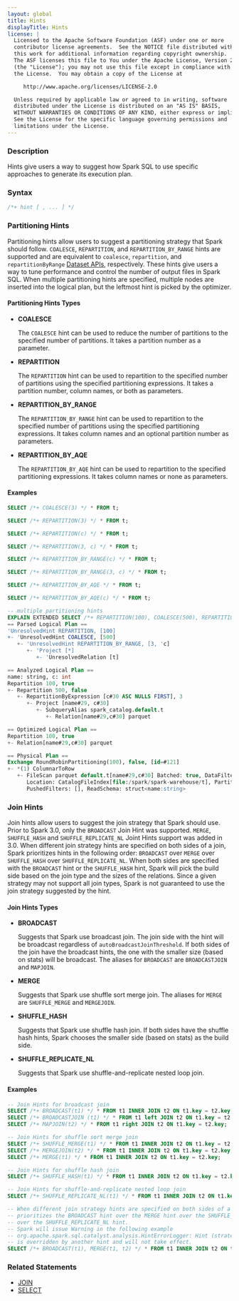 ```yaml
---
layout: global
title: Hints
displayTitle: Hints
license: |
  Licensed to the Apache Software Foundation (ASF) under one or more
  contributor license agreements.  See the NOTICE file distributed with
  this work for additional information regarding copyright ownership.
  The ASF licenses this file to You under the Apache License, Version 2.0
  (the "License"); you may not use this file except in compliance with
  the License.  You may obtain a copy of the License at

     http://www.apache.org/licenses/LICENSE-2.0

  Unless required by applicable law or agreed to in writing, software
  distributed under the License is distributed on an "AS IS" BASIS,
  WITHOUT WARRANTIES OR CONDITIONS OF ANY KIND, either express or implied.
  See the License for the specific language governing permissions and
  limitations under the License.
---
```


### Description

Hints give users a way to suggest how Spark SQL to use specific approaches to generate its execution plan.

### Syntax

```sql
/*+ hint [ , ... ] */
```

### Partitioning Hints

Partitioning hints allow users to suggest a partitioning strategy that Spark should follow. `COALESCE`, `REPARTITION`,
and `REPARTITION_BY_RANGE` hints are supported and are equivalent to `coalesce`, `repartition`, and
`repartitionByRange` [Dataset APIs](api/scala/org/apache/spark/sql/Dataset.html), respectively. These hints give users
a way to tune performance and control the number of output files in Spark SQL. When multiple partitioning hints are
specified, multiple nodes are inserted into the logical plan, but the leftmost hint is picked by the optimizer.

#### Partitioning Hints Types

* **COALESCE**

  The `COALESCE` hint can be used to reduce the number of partitions to the specified number of partitions. It takes a partition number as a parameter.

* **REPARTITION**

  The `REPARTITION` hint can be used to repartition to the specified number of partitions using the specified partitioning expressions. It takes a partition number, column names, or both as parameters.

* **REPARTITION_BY_RANGE**

  The `REPARTITION_BY_RANGE` hint can be used to repartition to the specified number of partitions using the specified partitioning expressions. It takes column names and an optional partition number as parameters.

* **REPARTITION_BY_AQE**

  The `REPARTITION_BY_AQE` hint can be used to repartition to the specified partitioning expressions. It takes column names or none as parameters.

#### Examples

```sql
SELECT /*+ COALESCE(3) */ * FROM t;

SELECT /*+ REPARTITION(3) */ * FROM t;

SELECT /*+ REPARTITION(c) */ * FROM t;

SELECT /*+ REPARTITION(3, c) */ * FROM t;

SELECT /*+ REPARTITION_BY_RANGE(c) */ * FROM t;

SELECT /*+ REPARTITION_BY_RANGE(3, c) */ * FROM t;

SELECT /*+ REPARTITION_BY_AQE */ * FROM t;

SELECT /*+ REPARTITION_BY_AQE(c) */ * FROM t;

-- multiple partitioning hints
EXPLAIN EXTENDED SELECT /*+ REPARTITION(100), COALESCE(500), REPARTITION_BY_RANGE(3, c) */ * FROM t;
== Parsed Logical Plan ==
'UnresolvedHint REPARTITION, [100]
+- 'UnresolvedHint COALESCE, [500]
   +- 'UnresolvedHint REPARTITION_BY_RANGE, [3, 'c]
      +- 'Project [*]
         +- 'UnresolvedRelation [t]

== Analyzed Logical Plan ==
name: string, c: int
Repartition 100, true
+- Repartition 500, false
   +- RepartitionByExpression [c#30 ASC NULLS FIRST], 3
      +- Project [name#29, c#30]
         +- SubqueryAlias spark_catalog.default.t
            +- Relation[name#29,c#30] parquet

== Optimized Logical Plan ==
Repartition 100, true
+- Relation[name#29,c#30] parquet

== Physical Plan ==
Exchange RoundRobinPartitioning(100), false, [id=#121]
+- *(1) ColumnarToRow
   +- FileScan parquet default.t[name#29,c#30] Batched: true, DataFilters: [], Format: Parquet,
      Location: CatalogFileIndex[file:/spark/spark-warehouse/t], PartitionFilters: [],
      PushedFilters: [], ReadSchema: struct<name:string>
```

### Join Hints

Join hints allow users to suggest the join strategy that Spark should use. Prior to Spark 3.0, only the `BROADCAST` Join Hint was supported. `MERGE`, `SHUFFLE_HASH` and `SHUFFLE_REPLICATE_NL` Joint Hints support was added in 3.0. When different join strategy hints are specified on both sides of a join, Spark prioritizes hints in the following order: `BROADCAST` over `MERGE` over `SHUFFLE_HASH` over `SHUFFLE_REPLICATE_NL`. When both sides are specified with the `BROADCAST` hint or the `SHUFFLE_HASH` hint, Spark will pick the build side based on the join type and the sizes of the relations. Since a given strategy may not support all join types, Spark is not guaranteed to use the join strategy suggested by the hint.

#### Join Hints Types

* **BROADCAST**

    Suggests that Spark use broadcast join. The join side with the hint will be broadcast regardless of `autoBroadcastJoinThreshold`. If both sides of the join have the broadcast hints, the one with the smaller size (based on stats) will be broadcast. The aliases for `BROADCAST` are `BROADCASTJOIN` and `MAPJOIN`.

* **MERGE**

    Suggests that Spark use shuffle sort merge join. The aliases for `MERGE` are `SHUFFLE_MERGE` and `MERGEJOIN`.

* **SHUFFLE_HASH**

    Suggests that Spark use shuffle hash join. If both sides have the shuffle hash hints, Spark chooses the smaller side (based on stats) as the build side.

* **SHUFFLE_REPLICATE_NL**

    Suggests that Spark use shuffle-and-replicate nested loop join.

#### Examples

```sql
-- Join Hints for broadcast join
SELECT /*+ BROADCAST(t1) */ * FROM t1 INNER JOIN t2 ON t1.key = t2.key;
SELECT /*+ BROADCASTJOIN (t1) */ * FROM t1 left JOIN t2 ON t1.key = t2.key;
SELECT /*+ MAPJOIN(t2) */ * FROM t1 right JOIN t2 ON t1.key = t2.key;

-- Join Hints for shuffle sort merge join
SELECT /*+ SHUFFLE_MERGE(t1) */ * FROM t1 INNER JOIN t2 ON t1.key = t2.key;
SELECT /*+ MERGEJOIN(t2) */ * FROM t1 INNER JOIN t2 ON t1.key = t2.key;
SELECT /*+ MERGE(t1) */ * FROM t1 INNER JOIN t2 ON t1.key = t2.key;

-- Join Hints for shuffle hash join
SELECT /*+ SHUFFLE_HASH(t1) */ * FROM t1 INNER JOIN t2 ON t1.key = t2.key;

-- Join Hints for shuffle-and-replicate nested loop join
SELECT /*+ SHUFFLE_REPLICATE_NL(t1) */ * FROM t1 INNER JOIN t2 ON t1.key = t2.key;

-- When different join strategy hints are specified on both sides of a join, Spark
-- prioritizes the BROADCAST hint over the MERGE hint over the SHUFFLE_HASH hint
-- over the SHUFFLE_REPLICATE_NL hint.
-- Spark will issue Warning in the following example
-- org.apache.spark.sql.catalyst.analysis.HintErrorLogger: Hint (strategy=merge)
-- is overridden by another hint and will not take effect.
SELECT /*+ BROADCAST(t1), MERGE(t1, t2) */ * FROM t1 INNER JOIN t2 ON t1.key = t2.key;
```

### Related Statements

* [JOIN](sql-ref-syntax-qry-select-join.html)
* [SELECT](sql-ref-syntax-qry-select.html)
